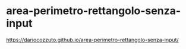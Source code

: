 # area-perimetro-rettangolo-senza-input
https://dariocozzuto.github.io/area-perimetro-rettangolo-senza-input/
